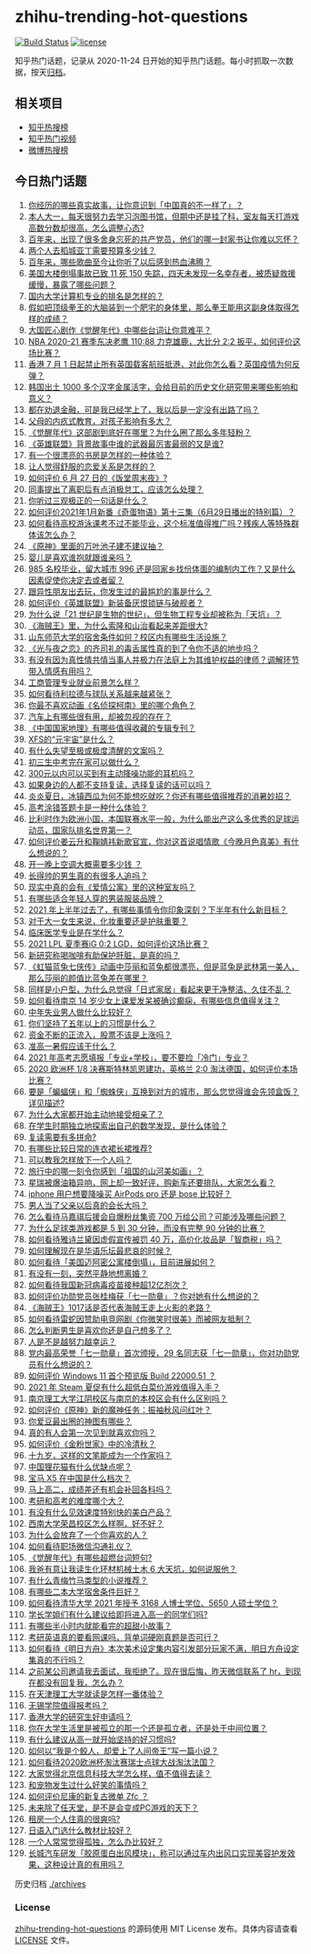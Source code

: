# zhihu-trending-hot-questions

[![Build Status](https://github.com/justjavac/zhihu-trending-hot-questions/workflows/ci/badge.svg?branch=master)](https://github.com/justjavac/zhihu-trending-hot-questions/actions)
[![license](https://img.shields.io/github/license/justjavac/zhihu-trending-hot-questions)](https://github.com/justjavac/zhihu-trending-hot-questions/blob/master/LICENSE)

知乎热门话题，记录从 2020-11-24 日开始的知乎热门话题。每小时抓取一次数据，按天[归档](./archives)。

## 相关项目

- [知乎热搜榜](https://github.com/justjavac/zhihu-trending-top-search)
- [知乎热门视频](https://github.com/justjavac/zhihu-trending-hot-video)
- [微博热搜榜](https://github.com/justjavac/weibo-trending-hot-search)

## 今日热门话题

<!-- BEGIN -->
<!-- 最后更新时间 Wed Jun 30 2021 14:01:50 GMT+0800 (China Standard Time) -->

1. [你经历的哪些真实故事，让你意识到「中国真的不一样了」？](https://www.zhihu.com/question/429896850)
2. [本人大一，每天很努力去学习泡图书馆，但期中还是挂了科，室友每天打游戏高数分数却很高，怎么调整心态?](https://www.zhihu.com/question/355894234)
3. [百年来，出现了很多舍身忘死的共产党员，他们的哪一封家书让你难以忘怀？](https://www.zhihu.com/question/460072405)
4. [两个人去稻城亚丁需要预算多少钱？](https://www.zhihu.com/question/386004019)
5. [百年来，哪些歌曲至今让你听了以后感到热血沸腾？](https://www.zhihu.com/question/455864364)
6. [美国大楼倒塌事故已致 11 死 150
   失踪，四天未发现一名幸存者，被质疑救援缓慢，暴露了哪些问题？](https://www.zhihu.com/question/468831412)
7. [国内大学计算机专业的排名是怎样的？](https://www.zhihu.com/question/19825429)
8. [假如把顶级拳王的大脑装到一个肥宅的身体里，那么拳王能用这副身体取得怎样的成绩？](https://www.zhihu.com/question/464880108)
9. [大国匠心剧作《觉醒年代》中哪些台词让你意难平？](https://www.zhihu.com/question/461299889)
10. [NBA 2020-21 赛季东决老鹰 110:88 力克雄鹿，大比分 2:2
    扳平，如何评价这场比赛？](https://www.zhihu.com/question/468965877)
11. [香港 7 月 1
    日起禁止所有英国载客航班抵港，对此你怎么看？英国疫情为何反弹？](https://www.zhihu.com/question/468775842)
12. [韩国出土 1000
    多个汉字金属活字，会给目前的历史文化研究带来哪些影响和意义？](https://www.zhihu.com/question/468965792)
13. [都在劝退金融，可是我已经学上了，我以后是一定没有出路了吗？](https://www.zhihu.com/question/446100938)
14. [父母的内疚式教育，对孩子影响有多大？](https://www.zhihu.com/question/466230596)
15. [《觉醒年代》这部剧到底好在哪里？为什么圈了那么多年轻粉？](https://www.zhihu.com/question/459410613)
16. [《英雄联盟》背景故事中谁的武器最厉害最弱的又是谁?](https://www.zhihu.com/question/368290147)
17. [有一个很漂亮的书房是怎样的一种体验？](https://www.zhihu.com/question/37664691)
18. [让人觉得舒服的恋爱关系是怎样的？](https://www.zhihu.com/question/35736355)
19. [如何评价 6 月 27 日的《饭堂周末夜》?](https://www.zhihu.com/question/468461137)
20. [同事提出了离职后有点消极怠工，应该怎么处理？](https://www.zhihu.com/question/434114178)
21. [你听过三观极正的一句话是什么？](https://www.zhihu.com/question/316797926)
22. [如何评价2021年1月新番《奇蛋物语》第十三集（6月29日播出的特别篇）？](https://www.zhihu.com/question/468934274)
23. [如何看待高校游泳课考不过不能毕业，这个标准值得推广吗？残疾人等特殊群体该怎么办？](https://www.zhihu.com/question/468805456)
24. [《原神》里面的万叶池子建不建议抽？](https://www.zhihu.com/question/468216725)
25. [婴儿是喜欢谁抱就跟谁亲吗？](https://www.zhihu.com/question/454370677)
26. [985 名校毕业，留大城市 996
    还是回家乡找份体面的编制内工作？又是什么因素促使你决定去或者留？](https://www.zhihu.com/question/468373506)
27. [跟异性朋友出去玩，你发生过的最尴尬的事是什么？](https://www.zhihu.com/question/281832872)
28. [如何评价《英雄联盟》新装备厌恨锁链与破舰者？](https://www.zhihu.com/question/467671343)
29. [为什么说「21
    世纪是生物的世纪」，但生物工程专业却被称为「天坑」？](https://www.zhihu.com/question/466888282)
30. [《海贼王》里，为什么索隆和山治看起来差距很大?](https://www.zhihu.com/question/463900094)
31. [山东师范大学的宿舍条件如何？校区内有哪些生活设施？](https://www.zhihu.com/question/326883038)
32. [《光与夜之恋》的齐司礼的毒舌属性真的到了令你不适的地步吗？](https://www.zhihu.com/question/468522825)
33. [有没有因为真性情共情当事人并极力在法庭上为其维护权益的律师？调解环节带入情感有用吗？](https://www.zhihu.com/question/467556483)
34. [工商管理专业就业前景怎么样？](https://www.zhihu.com/question/20294355)
35. [如何看待利拉德与球队关系越来越紧张？](https://www.zhihu.com/question/468425818)
36. [你最不喜欢动画《名侦探柯南》里的哪个角色？](https://www.zhihu.com/question/463680165)
37. [汽车上有哪些很有用，却被忽视的存在？](https://www.zhihu.com/question/428421530)
38. [《中国国家地理》有哪些值得收藏的专辑专刊？](https://www.zhihu.com/question/36595394)
39. [XFS的“元宇宙”是什么？](https://www.zhihu.com/question/468881865)
40. [有什么失望至极或极度清醒的文案吗？](https://www.zhihu.com/question/465666518)
41. [初三生中考完在家可以做什么？](https://www.zhihu.com/question/465916025)
42. [300元以内可以买到有主动降噪功能的耳机吗？](https://www.zhihu.com/question/459589615)
43. [如果身边的人都不支持复读，选择复读的话可以吗？](https://www.zhihu.com/question/466272688)
44. [炎炎夏日，冰镇西瓜为何不能想吃就吃？你还有哪些值得推荐的消暑妙招？](https://www.zhihu.com/question/468429624)
45. [高考涂错答题卡是一种什么体验？](https://www.zhihu.com/question/439002225)
46. [比利时作为欧洲小国，本国联赛水平一般，为什么能出产这么多优秀的足球运动员，国家队排名世界第一？](https://www.zhihu.com/question/466590026)
47. [如何评价姜云升和鞠婧祎新歌官宣，你对这首说唱情歌《今晚月色真美》有什么想说的？](https://www.zhihu.com/question/468874190)
48. [开一晚上空调大概需要多少钱 ？](https://www.zhihu.com/question/30844890)
49. [长得帅的男生真的有很多人追吗？](https://www.zhihu.com/question/466307046)
50. [现实中真的会有《爱情公寓》里的这种室友吗？](https://www.zhihu.com/question/465045658)
51. [有哪些适合年轻人穿的男装服装品牌？](https://www.zhihu.com/question/27214479)
52. [2021
    年上半年过去了，有哪些事情令你印象深刻？下半年有什么新目标？](https://www.zhihu.com/question/468862385)
53. [对于大一女生来说，化妆重要还是护肤重要？](https://www.zhihu.com/question/459039389)
54. [临床医学专业是在学什么？](https://www.zhihu.com/question/28559201)
55. [2021 LPL 夏季赛iG 0:2 LGD，如何评价这场比赛？](https://www.zhihu.com/question/468845366)
56. [新研究称喝咖啡有助保护肝脏，是真的吗？](https://www.zhihu.com/question/468425699)
57. [《虹猫蓝兔七侠传》动画中莎丽和蓝兔都很漂亮，但是蓝兔是武林第一美人，那么莎丽的颜值比蓝兔差在哪里？](https://www.zhihu.com/question/457762212)
58. [同样是小户型，为什么总觉得「日式家居」看起来更干净整洁、久住不乱？](https://www.zhihu.com/question/456011068)
59. [如何看待南京 14
    岁少女上课爱发呆被确诊癫痫，有哪些信息值得关注？](https://www.zhihu.com/question/468699123)
60. [中年失业男人做什么比较好？](https://www.zhihu.com/question/466372244)
61. [你们坚持了五年以上的习惯是什么？](https://www.zhihu.com/question/439042496)
62. [资金不断的正流入，股票不该是上涨吗？](https://www.zhihu.com/question/462006915)
63. [准高一暑假应该干什么？](https://www.zhihu.com/question/329956186)
64. [2021 年高考志愿填报「专业+学校」，要不要捡「冷门」专业？](https://www.zhihu.com/question/467457307)
65. [2020 欧洲杯 1/8 决赛斯特林凯恩建功，英格兰 2:0
    淘汰德国，如何评价本场比赛？](https://www.zhihu.com/question/468932254)
66. [要是「蝙蝠侠」和「蜘蛛侠」互换到对方的城市，那么您觉得谁会先领盒饭？详见描述?](https://www.zhihu.com/question/462783033)
67. [为什么大家都开始主动地接受相亲了？](https://www.zhihu.com/question/455245266)
68. [在学生时期独立地探索出自己的数学发现，是什么体验？](https://www.zhihu.com/question/445363153)
69. [复读需要有多拼命?](https://www.zhihu.com/question/430296924)
70. [有哪些比较日常的连衣裙长裙推荐?](https://www.zhihu.com/question/378615954)
71. [可以教我怎样放下一个人吗？](https://www.zhihu.com/question/467671365)
72. [旅行中的哪一刻令你感到「祖国的山河美如画」？](https://www.zhihu.com/question/468764145)
73. [星瑞被爆油箱异响，网上却一致好评，购新车还要排队，大家怎么看？](https://www.zhihu.com/question/468572924)
74. [iphone 用户想要降噪买 AirPods pro 还是 bose
    比较好？](https://www.zhihu.com/question/448041273)
75. [男人当了父亲以后真的会长大吗？](https://www.zhihu.com/question/440051636)
76. [怎么看待马嘉祺后援会自爆粉丝集资 700
    万给公司？可能涉及哪些问题？](https://www.zhihu.com/question/468354788)
77. [为什么足球类游戏都是 5 到 30 分钟，而没有完整 90
    分钟的比赛？](https://www.zhihu.com/question/24892260)
78. [如何看待雅诗兰黛因虚假宣传被罚 40
    万，高价化妆品是「智商税」吗？](https://www.zhihu.com/question/468588693)
79. [如何理解现在是华语乐坛最悲哀的时候？](https://www.zhihu.com/question/358590192)
80. [如何看待「美国迈阿密公寓楼倒塌」，目前进展如何？](https://www.zhihu.com/question/467307206)
81. [有没有一刻，突然平静地想离婚？](https://www.zhihu.com/question/315066488)
82. [如何看待我国新冠病毒疫苗接种超12亿剂次？](https://www.zhihu.com/question/468800069)
83. [如何评价功勋党员张桂梅获「七一勋章」？你对她有什么想说的？](https://www.zhihu.com/question/468714113)
84. [《海贼王》1017话是否代表海贼王走上火影的老路？](https://www.zhihu.com/question/468180174)
85. [如何看待雷蛇因赞助电竞网剧《你微笑时很美》而被网友抵制？](https://www.zhihu.com/question/468432056)
86. [怎么判断男生是喜欢你还是自己想多了？](https://www.zhihu.com/question/357688189)
87. [人是不是越努力越幸运？](https://www.zhihu.com/question/461176920)
88. [党内最高荣誉「七一勋章」首次颁授，29
    名同志获「七一勋章」，你对功勋党员有什么想说的？](https://www.zhihu.com/question/468683456)
89. [如何评价 Windows 11 首个预览版 Build 22000.51
    ？](https://www.zhihu.com/question/468659107)
90. [2021 年 Steam 夏促有什么超低白菜价游戏值得入手？](https://www.zhihu.com/question/467846705)
91. [南京理工大学江阴校区与南京的本校区会有什么区别吗？](https://www.zhihu.com/question/368151829)
92. [如何评价《原神》新的魔神任务：振袖秋风问红叶？](https://www.zhihu.com/question/468664015)
93. [你爱豆最出圈的神图有哪些？](https://www.zhihu.com/question/463522733)
94. [真的有人会第一次见到就喜欢你吗？](https://www.zhihu.com/question/466085183)
95. [如何评价《金粉世家》中的冷清秋？](https://www.zhihu.com/question/30038693)
96. [十九岁，这样的文笔能成为一个作家吗？](https://www.zhihu.com/question/460213886)
97. [中国狸花猫有什么优缺点呢？](https://www.zhihu.com/question/49379992)
98. [宝马 X5 在中国是什么档次？](https://www.zhihu.com/question/458266368)
99. [马上高二，成绩差还有机会补回各科吗？](https://www.zhihu.com/question/463520978)
100. [考研和高考的难度哪个大？](https://www.zhihu.com/question/267738677)
101. [有没有什么见效速度特别快的美白产品？](https://www.zhihu.com/question/467016005)
102. [西南大学荣昌校区怎么样啊，好不好？](https://www.zhihu.com/question/407567862)
103. [为什么会放弃了一个你喜欢的人？](https://www.zhihu.com/question/466910224)
104. [如何看待职场微信沟通礼仪？](https://www.zhihu.com/question/467777965)
105. [《觉醒年代》有哪些超燃台词短句?](https://www.zhihu.com/question/463340352)
106. [我爸有意让我读生化环材机械土木 6 大天坑，如何说服他？](https://www.zhihu.com/question/468659467)
107. [有什么青梅竹马类型的小说推荐？](https://www.zhihu.com/question/266632758)
108. [有哪些二本大学宿舍条件巨好？](https://www.zhihu.com/question/374028292)
109. [如何看待清华大学 2021 年授予 3168 人博士学位、5650
     人硕士学位？](https://www.zhihu.com/question/468084761)
110. [学长学姐们有什么建议给即将进入高一的同学们吗?](https://www.zhihu.com/question/281737071)
111. [有哪些半小时内就能看完的超甜小故事？](https://www.zhihu.com/question/443425789)
112. [考研英语真的要看网课吗，背单词硬刚真题是否可行？](https://www.zhihu.com/question/376186399)
113. [如何看待《明日方舟》本次美术设定集内容引发部分玩家不满，明日方舟设定集真的不行吗？](https://www.zhihu.com/question/468245713)
114. [之前某公司邀请我去面试，我拒绝了。现在很后悔，昨天微信联系了
     hr，到现在都没有回复我，怎么办？](https://www.zhihu.com/question/458631006)
115. [在天津理工大学就读是怎样一番体验？](https://www.zhihu.com/question/26561353)
116. [无锡学院值得报考吗？](https://www.zhihu.com/question/466950853)
117. [香港大学的研究生好申请吗？](https://www.zhihu.com/question/22632391)
118. [你在大学生活里是被孤立的那一个还是孤立者，还是处于中间位置？](https://www.zhihu.com/question/460650437)
119. [有什么建议从高一就开始坚持的好习惯吗?](https://www.zhihu.com/question/466473902)
120. [如何以“我是个鲛人，却爱上了人间帝王”写一篇小说？](https://www.zhihu.com/question/467008474)
121. [如何看待2020欧洲杯淘汰赛瑞士点球大战淘汰法国？](https://www.zhihu.com/question/468666336)
122. [大家觉得北京信息科技大学怎么样，值不值得去读？](https://www.zhihu.com/question/330906430)
123. [和宠物发生过什么好笑的事情吗？](https://www.zhihu.com/question/465343581)
124. [如何评价尼康的新复古微单 Zfc ？](https://www.zhihu.com/question/464936433)
125. [未来除了任天堂，是不是会变成PC游戏的天下？](https://www.zhihu.com/question/466668709)
126. [租房一个人住真的很爽吗?](https://www.zhihu.com/question/438872326)
127. [日语入门选什么教材比较好？](https://www.zhihu.com/question/19740967)
128. [一个人常常觉得孤独，怎么办比较好？](https://www.zhihu.com/question/466216274)
129. [长城汽车研发「胶原蛋白出风模块」，称可以通过车内出风口实现美容护发效果，这种设计真的有用吗？](https://www.zhihu.com/question/468453344)

<!-- END -->

历史归档 [./archives](./archives)

### License

[zhihu-trending-hot-questions](https://github.com/justjavac/zhihu-trending-hot-questions)
的源码使用 MIT License 发布。具体内容请查看 [LICENSE](./LICENSE) 文件。
